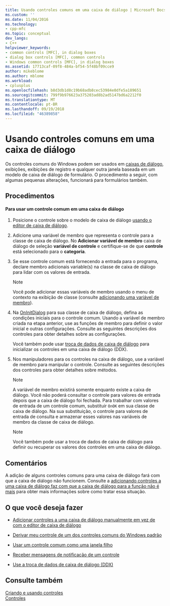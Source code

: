 ```yaml
---
title: Usando controles comuns em uma caixa de diálogo | Microsoft Docs
ms.custom: ''
ms.date: 11/04/2016
ms.technology:
- cpp-mfc
ms.topic: conceptual
dev_langs:
- C++
helpviewer_keywords:
- common controls [MFC], in dialog boxes
- dialog box controls [MFC], common controls
- Windows common controls [MFC], in dialog boxes
ms.assetid: 17713caf-09f8-484a-bf54-5f48bf09cce9
author: mikeblome
ms.author: mblome
ms.workload:
- cplusplus
ms.openlocfilehash: b8d3db1d8c19b68adb8cec53984e0dfe5a189651
ms.sourcegitcommit: 799f9b976623a375203ad8b2ad5147bd6a2212f0
ms.translationtype: MT
ms.contentlocale: pt-BR
ms.lasthandoff: 09/19/2018
ms.locfileid: "46389858"
---
```

# <a name="using-common-controls-in-a-dialog-box"></a>Usando controles comuns em uma caixa de diálogo

Os controles comuns do Windows podem ser usados em [caixas de diálogo](../mfc/dialog-boxes.md), exibições, exibições de registro e qualquer outra janela baseada em um modelo de caixa de diálogo de formulário. O procedimento a seguir, com algumas pequenas alterações, funcionará para formulários também.

## <a name="procedures"></a>Procedimentos

#### <a name="to-use-a-common-control-in-a-dialog-box"></a>Para usar um controle comum em uma caixa de diálogo

1. Posicione o controle sobre o modelo de caixa de diálogo [usando o editor de caixa de diálogo](../mfc/using-the-dialog-editor-to-add-controls.md).

1. Adicione uma variável de membro que representa o controle para a classe de caixa de diálogo. No **Adicionar variável de membro** caixa de diálogo de seleção **variável de controle** e certifique-se de que **controle** está selecionado para o **categoria**.

1. Se esse controle comum está fornecendo a entrada para o programa, declare membro adicionais variable(s) na classe de caixa de diálogo para lidar com os valores de entrada.

    > [!NOTE]
    >  Você pode adicionar essas variáveis de membro usando o menu de contexto na exibição de classe (consulte [adicionando uma variável de membro](../ide/adding-a-member-variable-visual-cpp.md)).

1. Na [OnInitDialog](../mfc/reference/cdialog-class.md#oninitdialog) para sua classe de caixa de diálogo, defina as condições iniciais para o controle comum. Usando a variável de membro criada na etapa anterior, use as funções de membro para definir o valor inicial e outras configurações. Consulte as seguintes descrições dos controles para obter detalhes sobre as configurações.

     Você também pode usar [troca de dados de caixa de diálogo](../mfc/dialog-data-exchange-and-validation.md) para inicializar os controles em uma caixa de diálogo (DDX).

1. Nos manipuladores para os controles na caixa de diálogo, use a variável de membro para manipular o controle. Consulte as seguintes descrições dos controles para obter detalhes sobre métodos.

    > [!NOTE]
    >  A variável de membro existirá somente enquanto existe a caixa de diálogo. Você não poderá consultar o controle para valores de entrada depois que a caixa de diálogo foi fechada. Para trabalhar com valores de entrada de um controle comum, substituir `OnOK` em sua classe de caixa de diálogo. Na sua substituição, o controle para valores de entrada de consulta e armazenar esses valores nas variáveis de membro da classe de caixa de diálogo.

    > [!NOTE]
    >  Você também pode usar a troca de dados de caixa de diálogo para definir ou recuperar os valores dos controles em uma caixa de diálogo.

## <a name="remarks"></a>Comentários

A adição de alguns controles comuns para uma caixa de diálogo fará com que a caixa de diálogo não funcionem. Consulte a [adicionando controles a uma caixa de diálogo faz com que a caixa de diálogo para a função não é mais](../windows/adding-controls-to-a-dialog-causes-the-dialog-to-no-longer-function.md) para obter mais informações sobre como tratar essa situação.

## <a name="what-do-you-want-to-do"></a>O que você deseja fazer

- [Adicionar controles a uma caixa de diálogo manualmente em vez de com o editor de caixa de diálogo](../mfc/adding-controls-by-hand.md)

- [Derivar meu controle de um dos controles comuns do Windows padrão](../mfc/deriving-controls-from-a-standard-control.md)

- [Usar um controle comum como uma janela filho](../mfc/using-a-common-control-as-a-child-window.md)

- [Receber mensagens de notificação de um controle](../mfc/receiving-notification-from-common-controls.md)

- [Use a troca de dados de caixa de diálogo (DDX)](../mfc/dialog-data-exchange-and-validation.md)

## <a name="see-also"></a>Consulte também

[Criando e usando controles](../mfc/making-and-using-controls.md)<br/>
[Controles](../mfc/controls-mfc.md)

